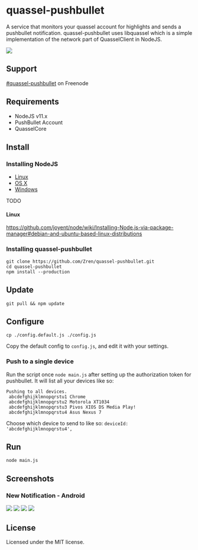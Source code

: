 # quassel-pushbullet

A service that monitors your quassel account for highlights and sends a pushbullet notification. quassel-pushbullet uses libquassel which is a simple implementation of the network part of QuasselClient in NodeJS.

![](http://i.imgur.com/H4qcmr8.png)

## Support

[#quassel-pushbullet](http://webchat.freenode.net?channels=%23quassel-pushbullet) on Freenode

## Requirements
* NodeJS v11.x
* PushBullet Account
* QuasselCore


## Install

### Installing NodeJS

* [Linux](https://github.com/joyent/node/wiki/Installing-Node.js-via-package-manager#debian-and-ubuntu-based-linux-distributions)
* [OS X](https://github.com/joyent/node/wiki/Installing-Node.js-via-package-manager#osx)
* [Windows](https://github.com/joyent/node/wiki/Installing-Node.js-via-package-manager#windows)

TODO

#### Linux

https://github.com/joyent/node/wiki/Installing-Node.js-via-package-manager#debian-and-ubuntu-based-linux-distributions

### Installing quassel-pushbullet
```
git clone https://github.com/Zren/quassel-pushbullet.git
cd quassel-pushbullet
npm install --production
```

## Update
```
git pull && npm update
```

## Configure

```
cp ./config.default.js ./config.js
```

Copy the default config to `config.js`, and edit it with your settings.

### Push to a single device

Run the script once `node main.js` after setting up the authorization token for pushbullet. It will list all your devices like so:

```
Pushing to all devices.
 abcdefghijklmnopqrstu1 Chrome
 abcdefghijklmnopqrstu2 Motorola XT1034
 abcdefghijklmnopqrstu3 Pivos XIOS DS Media Play!
 abcdefghijklmnopqrstu4 Asus Nexus 7
```

Choose which device to send to like so: `deviceId: 'abcdefghijklmnopqrstu4',`

## Run
```
node main.js
```

## Screenshots

### New Notification - Android
![](http://i.imgur.com/V3oQJ5vl.png) ![](http://i.imgur.com/6bOBb3vl.png) ![](http://i.imgur.com/Om8JtP8l.png) ![](http://i.imgur.com/ri332dPl.png)

## License
Licensed under the MIT license.
